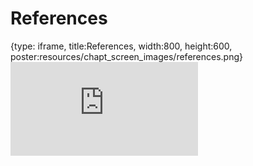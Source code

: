 # References
 
{type: iframe, title:References, width:800, height:600, poster:resources/chapt_screen_images/references.png}
![](https://science.c-moor.org/C-MOOR_Template/no_toc/references.html)
 

 
